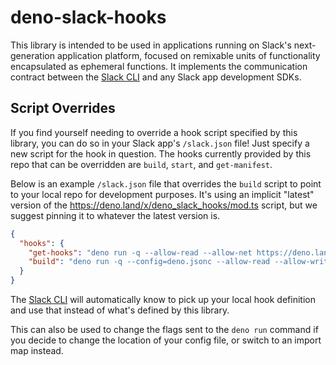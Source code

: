 # deno-slack-hooks

This library is intended to be used in applications running on Slack's next-generation application platform, focused on remixable
units of functionality encapsulated as ephemeral functions. It implements the communication contract between the
[Slack CLI][cli] and any Slack app development SDKs.

## Script Overrides

If you find yourself needing to override a hook script specified by this library, you can do so in your Slack app's `/slack.json` file! Just specify a new script for the hook in question. The hooks currently provided by this repo that can be overridden are `build`, `start`, and `get-manifest`.

Below is an example `/slack.json` file that overrides the `build` script to point to your local repo for development purposes. It's using an implicit "latest" version of the https://deno.land/x/deno_slack_hooks/mod.ts script, but we suggest pinning it to whatever the latest version is.

```json
{
  "hooks": {
    "get-hooks": "deno run -q --allow-read --allow-net https://deno.land/x/deno_slack_hooks/mod.ts",
    "build": "deno run -q --config=deno.jsonc --allow-read --allow-write --allow-net --allow-run /<path-to-your-local-repo>/mod.ts"
  }
}
```

The [Slack CLI][cli] will automatically know to pick up your local hook definition and use that instead of what's defined by this library.

This can also be used to change the flags sent to the `deno run` command if you decide to change the location of your config file, or switch to an import map instead.

[cli]: https://github.com/slackapi/slack-cli

